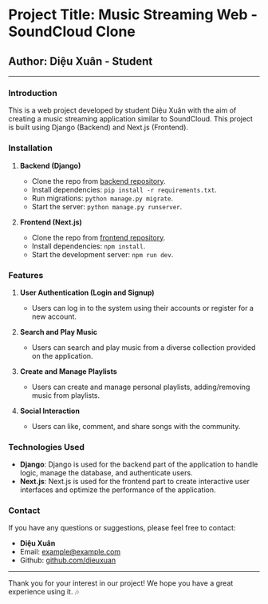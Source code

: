 # Project Title: Music Streaming Web - SoundCloud Clone

## Author: Diệu Xuân - Student

---

### Introduction

This is a web project developed by student Diệu Xuân with the aim of creating a music streaming application similar to SoundCloud. This project is built using Django (Backend) and Next.js (Frontend).

### Installation

1. **Backend (Django)**
   - Clone the repo from [backend repository](link_to_backend_repo).
   - Install dependencies: `pip install -r requirements.txt`.
   - Run migrations: `python manage.py migrate`.
   - Start the server: `python manage.py runserver`.

2. **Frontend (Next.js)**
   - Clone the repo from [frontend repository](link_to_frontend_repo).
   - Install dependencies: `npm install`.
   - Start the development server: `npm run dev`.

### Features

1. **User Authentication (Login and Signup)**
   - Users can log in to the system using their accounts or register for a new account.

2. **Search and Play Music**
   - Users can search and play music from a diverse collection provided on the application.

3. **Create and Manage Playlists**
   - Users can create and manage personal playlists, adding/removing music from playlists.

4. **Social Interaction**
   - Users can like, comment, and share songs with the community.

### Technologies Used

- **Django**: Django is used for the backend part of the application to handle logic, manage the database, and authenticate users.
- **Next.js**: Next.js is used for the frontend part to create interactive user interfaces and optimize the performance of the application.

### Contact

If you have any questions or suggestions, please feel free to contact:

- **Diệu Xuân**
- Email: [example@example.com](mailto:example@example.com)
- Github: [github.com/dieuxuan](https://github.com/dieuxuan)

---

Thank you for your interest in our project! We hope you have a great experience using it. 🎶
